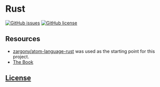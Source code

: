 # Rust 
[![GitHub issues](https://img.shields.io/github/issues/dunstontc/vscode-rust-syntax.svg)](https://github.com/dunstontc/vscode-rust-syntax/issues)
[![GitHub license](https://img.shields.io/badge/license-MIT-blue.svg)](https://github.com/dunstontc/vscode-rust-syntax/blob/master/LICENSE) 

## Resources
- [zargony/atom-language-rust](https://github.com/zargony/atom-language-rust) was used as the starting point for this project.
- [The Book](https://doc.rust-lang.org/book/second-edition/appendix-01-keywords.html)

## [License](https://github.com/dunstontc/vscode-rust-syntax/blob/master/LICENSE)

